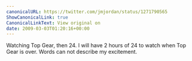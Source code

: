 ```yaml
---
canonicalURL: https://twitter.com/jmjordan/status/1271790565
ShowCanonicalLink: true
CanonicalLinkText: View original on
date: 2009-03-03T01:20:16+00:00
---
```

Watching Top Gear, then 24. I will have 2 hours of 24 to watch when Top Gear is over. Words can not describe my excitement.